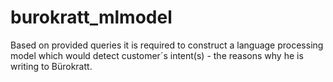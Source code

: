# burokratt_mlmodel
Based on provided queries it is required to construct a language processing model which would detect customer´s intent(s) - the reasons why he is writing to Bürokratt.

